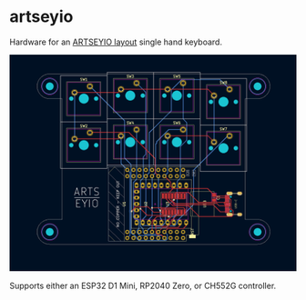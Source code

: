 # artseyio
Hardware for an [ARTSEYIO layout](https://artsey.io/) single hand keyboard.

![](images/pcb_layout.png)

Supports either an ESP32 D1 Mini, RP2040 Zero, or CH552G controller.
